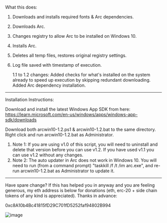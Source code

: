 What this does:

1. Downloads and installs required fonts & Arc dependencies.
2. Downloads Arc.
3. Changes registry to allow Arc to be installed on Windows 10.
4. Installs Arc.
5. Deletes all temp files, restores original registry settings.
6. Log file saved with timestamp of execution.

   1.1 to 1.2 changes: Added checks for what's installed on the system already to speed up execution by skipping redundant downloading. Added Arc dependency installation.

------------------------------------------------------------------

Installation Instructions:

Download and install the latest Windows App SDK from here: https://learn.microsoft.com/en-us/windows/apps/windows-app-sdk/downloads

Download both arcwin10-1.2.ps1 & arcwin10-1.2.bat to the same directory. Right click and run arcwin10-1.2.bat as Administrator.

1. Note 1: If you are using v1.0 of this script, you will need to uninstall and delete that version before you can use v1.2. If you have used v1.1 you can use v1.2 without any changes.
2. Note 2: The auto updater in Arc does not work in Windows 10. You will need to run (from a command prompt) "taskkill /f /t /im arc.exe", and re-run arcwin10-1.2.bat as Administrator to update it.

------------------------------------------------------------------

Have spare change? If this has helped you in anyway and you are feeling generous, my eth address is below for donations (eth, erc-20 + side chain tokens of any kind is appreciated). Thanks in advance:

0xc8A10b4Bc41815fD29C701fD5252faf94802B994

![image](https://github.com/devz3ro/Arc-Windows-10/assets/6265569/6c8b79e7-bc50-419c-a529-9fdea1b79cec)

